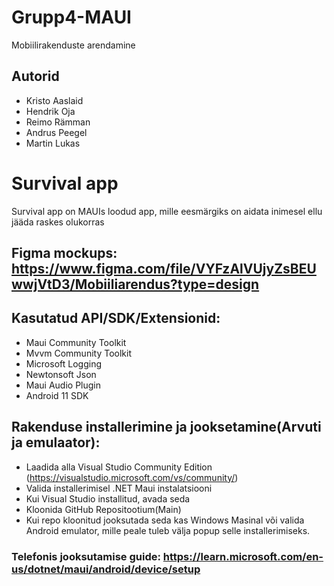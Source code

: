 # Grupp4-MAUI
Mobiilirakenduste arendamine

## Autorid

- Kristo Aaslaid
- Hendrik Oja
- Reimo Rämman
- Andrus Peegel
- Martin Lukas

# Survival app
  Survival app on MAUIs loodud app, mille eesmärgiks on aidata inimesel ellu jääda raskes olukorras

## Figma mockups: https://www.figma.com/file/VYFzAlVUjyZsBEUwwjVtD3/Mobiiliarendus?type=design

## Kasutatud API/SDK/Extensionid:
* Maui Community Toolkit
* Mvvm Community Toolkit
* Microsoft Logging
* Newtonsoft Json
* Maui Audio Plugin
* Android 11 SDK

## Rakenduse installerimine ja jooksetamine(Arvuti ja emulaator):
   * Laadida alla Visual Studio Community Edition (https://visualstudio.microsoft.com/vs/community/)
   * Valida installerimisel .NET Maui instalatsiooni
   * Kui Visual Studio installitud, avada seda
   * Kloonida GitHub Repositootium(Main)
   * Kui repo kloonitud jooksutada seda kas Windows Masinal või valida Android emulator, mille peale tuleb välja popup selle installerimiseks.

### Telefonis jooksutamise guide: https://learn.microsoft.com/en-us/dotnet/maui/android/device/setup

   


